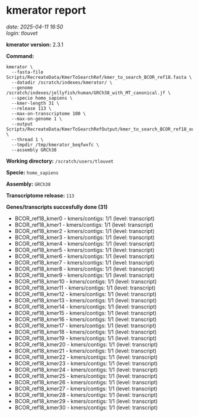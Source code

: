 # kmerator report
*date: 2025-04-11 16:50*  
*login: tlouvet*

**kmerator version:** 2.3.1

**Command:**

```
kmerator \
  --fasta-file Scripts/RecreateData/KmerToSearchRef/kmer_to_search_BCOR_ref18.fasta \
  --datadir /scratch/indexes/kmerator/ \
  --genome /scratch/indexes/jellyfish/human/GRCh38_with_MT_canonical.jf \
  --specie homo_sapiens \
  --kmer-length 31 \
  --release 113 \
  --max-on-transcriptome 100 \
  --max-on-genome 1 \
  --output Scripts/RecreateData/KmerToSearchRefOutput/kmer_to_search_BCOR_ref18_output \
  --thread 1 \
  --tmpdir /tmp/kmerator_beqfwxfc \
  --assembly GRCh38
```

**Working directory:** `/scratch/users/tlouvet`

**Specie:** `homo_sapiens`

**Assembly:** `GRCh38`

**Transcriptome release:** `113`

**Genes/transcripts succesfully done (31)**

- BCOR_ref18_kmer0 - kmers/contigs: 1/1 (level: transcript)
- BCOR_ref18_kmer1 - kmers/contigs: 1/1 (level: transcript)
- BCOR_ref18_kmer2 - kmers/contigs: 1/1 (level: transcript)
- BCOR_ref18_kmer3 - kmers/contigs: 1/1 (level: transcript)
- BCOR_ref18_kmer4 - kmers/contigs: 1/1 (level: transcript)
- BCOR_ref18_kmer5 - kmers/contigs: 1/1 (level: transcript)
- BCOR_ref18_kmer6 - kmers/contigs: 1/1 (level: transcript)
- BCOR_ref18_kmer7 - kmers/contigs: 1/1 (level: transcript)
- BCOR_ref18_kmer8 - kmers/contigs: 1/1 (level: transcript)
- BCOR_ref18_kmer9 - kmers/contigs: 1/1 (level: transcript)
- BCOR_ref18_kmer10 - kmers/contigs: 1/1 (level: transcript)
- BCOR_ref18_kmer11 - kmers/contigs: 1/1 (level: transcript)
- BCOR_ref18_kmer12 - kmers/contigs: 1/1 (level: transcript)
- BCOR_ref18_kmer13 - kmers/contigs: 1/1 (level: transcript)
- BCOR_ref18_kmer14 - kmers/contigs: 1/1 (level: transcript)
- BCOR_ref18_kmer15 - kmers/contigs: 1/1 (level: transcript)
- BCOR_ref18_kmer16 - kmers/contigs: 1/1 (level: transcript)
- BCOR_ref18_kmer17 - kmers/contigs: 1/1 (level: transcript)
- BCOR_ref18_kmer18 - kmers/contigs: 1/1 (level: transcript)
- BCOR_ref18_kmer19 - kmers/contigs: 1/1 (level: transcript)
- BCOR_ref18_kmer20 - kmers/contigs: 1/1 (level: transcript)
- BCOR_ref18_kmer21 - kmers/contigs: 1/1 (level: transcript)
- BCOR_ref18_kmer22 - kmers/contigs: 1/1 (level: transcript)
- BCOR_ref18_kmer23 - kmers/contigs: 1/1 (level: transcript)
- BCOR_ref18_kmer24 - kmers/contigs: 1/1 (level: transcript)
- BCOR_ref18_kmer25 - kmers/contigs: 1/1 (level: transcript)
- BCOR_ref18_kmer26 - kmers/contigs: 1/1 (level: transcript)
- BCOR_ref18_kmer27 - kmers/contigs: 1/1 (level: transcript)
- BCOR_ref18_kmer28 - kmers/contigs: 1/1 (level: transcript)
- BCOR_ref18_kmer29 - kmers/contigs: 1/1 (level: transcript)
- BCOR_ref18_kmer30 - kmers/contigs: 1/1 (level: transcript)
